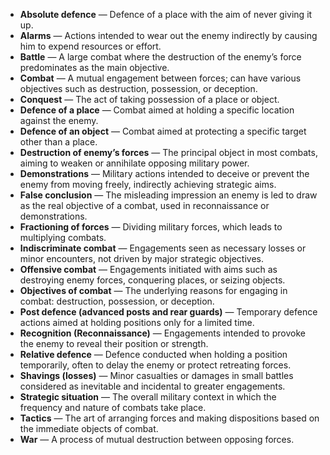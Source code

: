 - **Absolute defence** — Defence of a place with the aim of never giving it up.  
- **Alarms** — Actions intended to wear out the enemy indirectly by causing him to expend resources or effort.  
- **Battle** — A large combat where the destruction of the enemy’s force predominates as the main objective.  
- **Combat** — A mutual engagement between forces; can have various objectives such as destruction, possession, or deception.  
- **Conquest** — The act of taking possession of a place or object.  
- **Defence of a place** — Combat aimed at holding a specific location against the enemy.  
- **Defence of an object** — Combat aimed at protecting a specific target other than a place.  
- **Destruction of enemy’s forces** — The principal object in most combats, aiming to weaken or annihilate opposing military power.  
- **Demonstrations** — Military actions intended to deceive or prevent the enemy from moving freely, indirectly achieving strategic aims.  
- **False conclusion** — The misleading impression an enemy is led to draw as the real objective of a combat, used in reconnaissance or demonstrations.  
- **Fractioning of forces** — Dividing military forces, which leads to multiplying combats.  
- **Indiscriminate combat** — Engagements seen as necessary losses or minor encounters, not driven by major strategic objectives.  
- **Offensive combat** — Engagements initiated with aims such as destroying enemy forces, conquering places, or seizing objects.  
- **Objectives of combat** — The underlying reasons for engaging in combat: destruction, possession, or deception.  
- **Post defence (advanced posts and rear guards)** — Temporary defence actions aimed at holding positions only for a limited time.  
- **Recognition (Reconnaissance)** — Engagements intended to provoke the enemy to reveal their position or strength.  
- **Relative defence** — Defence conducted when holding a position temporarily, often to delay the enemy or protect retreating forces.  
- **Shavings (losses)** — Minor casualties or damages in small battles considered as inevitable and incidental to greater engagements.  
- **Strategic situation** — The overall military context in which the frequency and nature of combats take place.  
- **Tactics** — The art of arranging forces and making dispositions based on the immediate objects of combat.  
- **War** — A process of mutual destruction between opposing forces.
